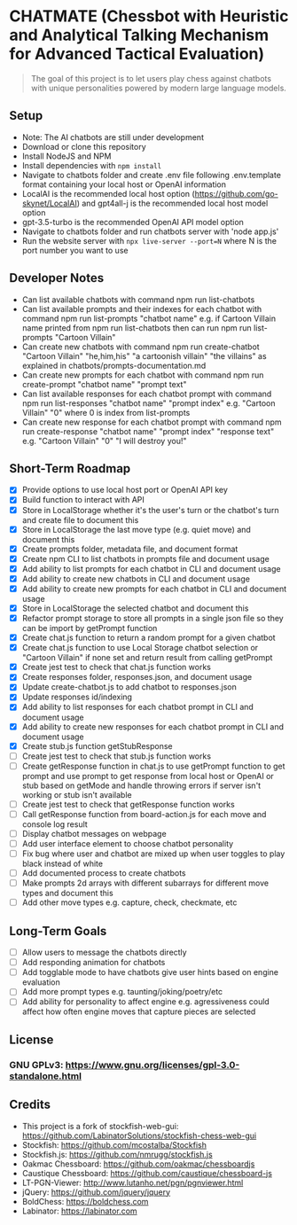 # CHATMATE (Chessbot with Heuristic and Analytical Talking Mechanism for Advanced Tactical Evaluation)

> The goal of this project is to let users play chess against chatbots with unique personalities powered by modern large language models.

## Setup
- Note: The AI chatbots are still under development
- Download or clone this repository
- Install NodeJS and NPM
- Install dependencies with `npm install`
- Navigate to chatbots folder and create .env file following .env.template format containing your local host or OpenAI information
- LocalAI is the recommended local host option (https://github.com/go-skynet/LocalAI) and gpt4all-j is the recommended local host model option
- gpt-3.5-turbo is the recommended OpenAI API model option
- Navigate to chatbots folder and run chatbots server with 'node app.js'
- Run the website server with `npx live-server --port=N` where N is the port number you want to use

## Developer Notes
- Can list available chatbots with command npm run list-chatbots
- Can list available prompts and their indexes for each chatbot with command npm run list-prompts "chatbot name"
e.g. if Cartoon Villain name printed from npm run list-chatbots then can run npm run list-prompts "Cartoon Villain"
- Can create new chatbots with command npm run create-chatbot "Cartoon Villain" "he,him,his" "a cartoonish villain" "the villains" as explained in chatbots/prompts-documentation.md
- Can create new prompts for each chatbot with command npm run create-prompt "chatbot name" "prompt text"
- Can list available responses for each chatbot prompt with command npm run list-responses "chatbot name" "prompt index" e.g. "Cartoon Villain" "0" where 0 is index from list-prompts
- Can create new response for each chatbot prompt with command npm run create-response "chatbot name" "prompt index" "response text" e.g. "Cartoon Villain" "0" "I will destroy you!"

## Short-Term Roadmap
- [x] Provide options to use local host port or OpenAI API key
- [x] Build function to interact with API
- [x] Store in LocalStorage whether it's the user's turn or the chatbot's turn and create file to document this
- [x] Store in LocalStorage the last move type (e.g. quiet move) and document this
- [x] Create prompts folder, metadata file, and document format
- [x] Create npm CLI to list chatbots in prompts file and document usage
- [x] Add ability to list prompts for each chatbot in CLI and document usage
- [x] Add ability to create new chatbots in CLI and document usage
- [x] Add ability to create new prompts for each chatbot in CLI and document usage
- [x] Store in LocalStorage the selected chatbot and document this
- [x] Refactor prompt storage to store all prompts in a single json file so they can be import by getPrompt function
- [x] Create chat.js function to return a random prompt for a given chatbot
- [x] Create chat.js function to use Local Storage chatbot selection or "Cartoon Villain" if none set and return result from calling getPrompt
- [x] Create jest test to check that chat.js function works
- [x] Create responses folder, responses.json, and document usage
- [x] Update create-chatbot.js to add chatbot to responses.json
- [x] Update responses id/indexing
- [x] Add ability to list responses for each chatbot prompt in CLI and document usage
- [x] Add ability to create new responses for each chatbot prompt in CLI and document usage
- [x] Create stub.js function getStubResponse
- [ ] Create jest test to check that stub.js function works
- [ ] Create getResponse function in chat.js to use getPrompt function to get prompt and use prompt to get response from local host or OpenAI or stub based on getMode and handle throwing errors if server isn't working or stub isn't available
- [ ] Create jest test to check that getResponse function works
- [ ] Call getResponse function from board-action.js for each move and console log result
- [ ] Display chatbot messages on webpage
- [ ] Add user interface element to choose chatbot personality
- [ ] Fix bug where user and chatbot are mixed up when user toggles to play black instead of white
- [ ] Add documented process to create chatbots
- [ ] Make prompts 2d arrays with different subarrays for different move types and document this
- [ ] Add other move types e.g. capture, check, checkmate, etc

## Long-Term Goals
- [ ] Allow users to message the chatbots directly
- [ ] Add responding animation for chatbots
- [ ] Add togglable mode to have chatbots give user hints based on engine evaluation
- [ ] Add more prompt types e.g. taunting/joking/poetry/etc
- [ ] Add ability for personality to affect engine e.g. agressiveness could affect how often engine moves that capture pieces are selected

## License
### GNU GPLv3: https://www.gnu.org/licenses/gpl-3.0-standalone.html

## Credits
- This project is a fork of stockfish-web-gui: https://github.com/LabinatorSolutions/stockfish-chess-web-gui
- Stockfish: https://github.com/mcostalba/Stockfish
- Stockfish.js: https://github.com/nmrugg/stockfish.js
- Oakmac Chessboard: https://github.com/oakmac/chessboardjs
- Caustique Chessboard: https://github.com/caustique/chessboard-js
- LT-PGN-Viewer: http://www.lutanho.net/pgn/pgnviewer.html
- jQuery: https://github.com/jquery/jquery
- BoldChess: https://boldchess.com
- Labinator: https://labinator.com